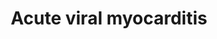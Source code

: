 ---
annotations:
- id: PW:0001037
  parent: disease pathway
  type: Pathway Ontology
  value: myocarditis pathway
- id: PW:0000013
  parent: disease pathway
  type: Pathway Ontology
  value: disease pathway
- id: DOID:934
  parent: disease by infectious agent
  type: Disease Ontology
  value: viral infectious disease
- id: CL:0000746
  parent: native cell
  type: Cell Type Ontology
  value: cardiac muscle cell
- id: PW:0000022
  parent: disease pathway
  type: Pathway Ontology
  value: cardiomyopathy pathway
- id: DOID:820
  parent: null
  type: Disease Ontology
  value: myocarditis
authors:
- Olivier.traets
- Fehrhart
- Egonw
- Khanspers
- MaintBot
- Marvin M2
- Eweitz
- Finterly
communities:
- RareDiseases
description: Viral myocarditis is a rare cardiac disease associated with the inflammation
  and injury of the myocardium. The downstream effects are a product of cooperation
  between viral processes and both the adaptive as innate host's immune response.
  Acute appearance of myocarditis is mostly idiopathic, i.e. of unknown origin. Primarily
  established on clinical observation and limited epidemiologic studies. Most studied
  cases are coxsackie, adeno and human immunodeficiency virus. Grey compartments describe
  extracellular matrix. Direct lines indicate downstream effects and dashed lines
  indicate speculative research.
last-edited: 2022-02-26
organisms:
- Homo sapiens
redirect_from:
- /index.php/Pathway:WP4298
- /instance/WP4298
revision: null
schema-jsonld:
- '@context': https://schema.org/
  '@id': https://wikipathways.github.io/pathways/WP4298.html
  '@type': Dataset
  creator:
    '@type': Organization
    name: WikiPathways
  description: Viral myocarditis is a rare cardiac disease associated with the inflammation
    and injury of the myocardium. The downstream effects are a product of cooperation
    between viral processes and both the adaptive as innate host's immune response.
    Acute appearance of myocarditis is mostly idiopathic, i.e. of unknown origin.
    Primarily established on clinical observation and limited epidemiologic studies.
    Most studied cases are coxsackie, adeno and human immunodeficiency virus. Grey
    compartments describe extracellular matrix. Direct lines indicate downstream effects
    and dashed lines indicate speculative research.
  keywords:
  - ''
  - 135 S A-particle
  - 2A^PRO
  - 34. Mulders MN, Salminen M, Kalkkinen N, Hovi T. Molecular epidemiology of coxsackievirus
    B4
  - 35. Rico-Hesse R, Pallansch MA, Nottay BK, Kew OM. Geographic distribution of
    wild poliovirus
  - 3C^PRO
  - ABL1
  - ABL2
  - ACTB
  - AIF1
  - AKT1
  - ATF-2
  - BAX
  - BCL2
  - BCL2L1
  - BH3 Bid
  - BNIP2
  - CAAP1
  - CAR
  - CASP2
  - CASP3
  - CASP6
  - CASP7
  - CASP8
  - CASP9
  - CAV1
  - CCND1
  - CCR3
  - CCR5
  - CD4
  - CD40LG
  - CD55
  - CD80
  - CHRAC1
  - CREB1
  - CVB3
  - CXADR
  - CXCR4
  - CYCS
  - Ca2+
  - Catenin beta-1
  - Cd28
  - DAF
  - DAG1-B
  - DAG1-a
  - DAP5
  - DFFA/ICAD
  - DFFB-45
  - DMD
  - Dystrophin
  - ECM-receptor interaction
  - EIF4G1
  - EIF4G2
  - ENDOG
  - Endothelin-1
  - FYN
  - GSK3B
  - HLA-DMA
  - Herbimycin A
  - IFNG
  - IL1
  - IL10
  - IL12A
  - IL12B
  - IL2
  - IL6
  - ILK
  - ITGAL
  - ITGB2
  - IgG
  - JAK1
  - JNK1
  - KRT8
  - LAMA2
  - MAPK1
  - MAPK3
  - MEK 1/2
  - MHC-1
  - MHCII
  - MK2
  - MKK 3/6
  - MKK 4/7
  - MMP9
  - MYH6
  - Macrophage
  - Matrix metalloproteinases
  - Molecular epidemiology of wild poliovirus type 1 in Europe, the Middle East, and
    the Indian
  - Myocarditis
  - NF-kB
  - NFKB2
  - NLRP3
  - NOD2
  - Nitric oxide synthase
  - PABPC1
  - PAR
  - PARP1
  - PIK3
  - PTCRA
  - PYCARD
  - Perforin-1
  - Pro-IL-18
  - Proteasome
  - RAC2
  - RAC3
  - RAF-1
  - RASA1
  - SGCA
  - SGCB
  - SGCD
  - SGCG
  - SOCS1
  - SOS1
  - SRC
  - STAT1
  - STAT3
  - 'Striated muscle '
  - T cell receptor alpha chain V region
  - T-cell receptor beta chain V region
  - TGFB1
  - TICAM1
  - TLR3
  - TLR4
  - TLR5
  - TNF-a
  - TNFRSM5
  - Tyrosine kinase
  - Viral entry
  - 'and disclosure of the correct VP1/2A(pro) cleavage site: evidence for high genomic
    diversity and'
  - c-Jun
  - cd86
  - contraction
  - dipeptide
  - ganglioside GM1
  - glycophosphatidylinositol
  - hsp27
  - long-term endemicity of distinct genotypes. J Gen Virol 2000;81 Part 3:803-812.
  - p53
  - 'peptidoglycan muramyl '
  - pro-IL-1beta
  - prostaglandin E2
  - reactive oxygen species generators
  - subcontinent. J Infect Dis 1995;171:1399-1405.
  - type 1 genotypes. Virology 1987;160:311-322.
  license: CC0
  name: Acute viral myocarditis
seo: CreativeWork
title: Acute viral myocarditis
wpid: WP4298
---